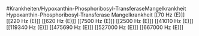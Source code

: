 #Krankheiten/Hypoxanthin-Phosphoribosyl-TransferaseMangelkrankheit
Hypoxanthin-Phosphoribosyl-Transferase Mangelkrankheit
[[70 Hz (E)]]
[[220 Hz (E)]]
[[620 Hz (E)]]
[[7500 Hz (E)]]
[[2500 Hz (E)]]
[[41010 Hz (E)]]
[[119340 Hz (E)]]
[[475690 Hz (E)]]
[[527000 Hz (E)]]
[[667000 Hz (E)]]